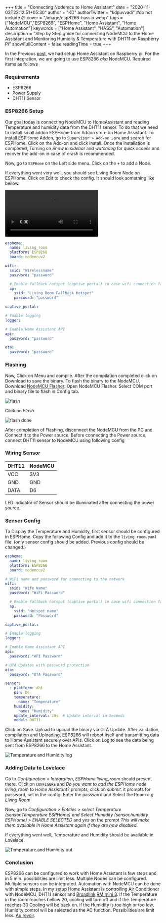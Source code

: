 +++
title = "Connecting Nodemcu to Home Assistant"
date = "2020-11-03T22:12:51+05:30"
author = "KD"
authorTwitter = "kdpuvvadi" #do not include @
cover = "/image/esp8266-hassio.webp"
tags = ["NodeMCU","ESP8266", "ESPHome", "Home Assistant", "Home Automation"]
keywords = ["Home Assistant", "HASS", "Automation"]
description = "Step by Step guide for connecting NodeMCU to the Home Assistant and Monitoring Humidity & Temperature with DHT11 on Raspberry Pi"
showFullContent = false
readingTime = true
+++

In the Previous [post](/home-assistant-setup "Home Assistant setup on Raspberry Pi"), we had setup Home Assistant on Raspberry pi. For the first integration, we are going to use ESP8266 *aka* NodeMCU. Required items as follows

### Requirements

- ESP8266
- Power Supply
- DHT11 Sensor

### ESP8266 Setup

Our goal today is connecting NodeMCU to HomeAssistant and reading Temperature and humidity data from the DHT11 sensor. To do that we need to install small addon ESPHome from Addon store on Home Assistant. To install ESPHome Addon, go to `Supervisor > Add-on Sore` and search for ESPHome. Click on the Add-on and click install. Once the installation is completed, Turning on *Show in sidebar* and *watchdog* for quick access and recover the add-on in case of crash is recommended.

Now, go to `ESPHome` on the Left side menu. Click on the + to add a Node.

If everything went very well, you should see Living Room Node on ESPHome. Click on Edit to check the config. It should look something like bellow.

![esphome setup](/image/esphome_node_setup.webm)

```yaml
esphome:
  name: living_room
  platform: ESP8266
  board: nodemcuv2

wifi:
  ssid: "Wirelessname"
  password: "password"

  # Enable fallback hotspot (captive portal) in case wifi connection fails
  ap:
    ssid: "Living Room Fallback Hotspot"
    password: "password"

captive_portal:

# Enable logging
logger:

# Enable Home Assistant API
api:
  password: "password"

ota:
  password: "password"
```

### Flashing

Now, Click on Menu and compile. After the compilation completed click on Download to save the binary. To flash the binary to the NodeMCU, Download [NodeMCU Flasher](https://github.com/nodemcu/nodemcu-flasher). Open NodeMCU Flasher. Select COM port and binary file to flash in Config tab.

![flash](/image/nodemcu_flasher_flash.webp)

Click on *Flash*

![flash done](/image/nodemcu_flash_done.webp)

After completion of Flashing, disconnect the NodeMCU from the PC and Connect it to the Power source. Before connecting the Power source, connect DHT11 sensor to NodeMCU using following config

### Wiring Sensor

| DHT11 | NodeMCU |
|-------|---------|
| VCC   | 3V3     |
| GND   | GND     |
| DATA  | D6      |

LED indicator of Sensor should be illuminated after connecting the power source.

### Sensor Config

To Display the Temperature and Humidity, first sensor should be configured in ESPHome. Copy the following Config and add it to the `living room.yaml` file. (only sensor config should be added. Previous config should be changed.)

```yaml
esphome:
  name: living_room
  platform: ESP8266
  board: nodemcuv2

# WiFi name and password for connecting to the network
wifi:
  ssid: "Wife Name"
  password: "WiFi Password"

  # Enable fallback hotspot (captive portal) in case wifi connection fails
  ap:
    ssid: "Hotspot name"
    password: "Password"

captive_portal:

# Enable logging
logger:

# Enable Home Assistant API
api:
  password: "API Password"

# OTA Updates with password protection
ota:
  password: "OTA Password"

sensor:
  - platform: dht
    pin: D6
    temperature:
      name: "Temperature"
    humidity:
      name: "Humidity"
    update_interval: 30s  # Update interval in Seconds
    model: DHT11
```

Click on Save. Upload to upload the binary via OTA Update. After validation, compilation and Uploading, ESP8266 will reboot itself and transmitting data to Home Assistant securely over APIs.
Click on Log to see the data being sent from ESP8266 to the Home Assistant.

![Temperature and Humidity log](/image/esp8266_temp_humid_log.webp)

### Adding Data to Lovelace

Go to *Configuration > Integration*, *ESPHome:living_room* should present there. Click on `CONFIGURE` and *Do you want to add the ESPHome node living_room to Home Assistant?* prompts, click on *submit*. it prompts for password, set in the config. Enter the password and Select the Room *e.g Living Room*

Now, go to *Configuration > Entities > select  Temperature (sensor.Temperature ESPHome) and Select Humidity (sensor.humidity ESPHome) > ENABLE SELECTED* and *yes* on the prompt *This will make them available in Home Assistant again if they are now disabled.*

If everything went well, Temperature and Humidity should be available in Lovelace.

![Temperature and Humidity out](/image/esphome_temp_humid_out.webp)

### Conclusion

ESP8266 can be configured to work with Home Assistant is few steps and in 5 min. possibilities are limit less. Multiple Nodes can be configured. Multiple sensors can be integrated. Automation with NodeMCU can be done with simple steps. In my setup Home Assistant is controlling Air Conditioner with NodeMCU, DHT11 sensor and [Broadlink](https://www.ibroadlink.com/) [RM mini 3](https://www.amazon.in/BroadLink-Universal-Control-RM-MINI3/dp/B01G1PZUK2). If the Temperature in the room reaches bellow 20, cooling will turn off and if the Temperature reaches 30 Cooling will be back on. if the Humidity is too high or too low, Humidity control will be selected as the AC function. Possibilities are limit less. [Au revoir](#conclusion).
